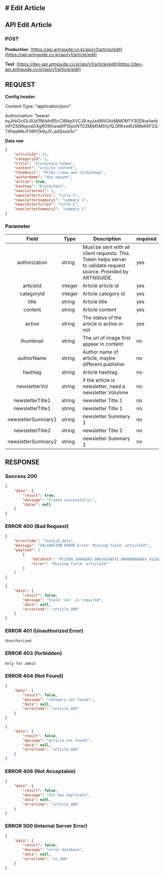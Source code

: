 ## # **Edit Article**

## **API Edit Article**

### **POST**

**Production**: [https://api.artnguide.co.kr/api/v1/article/edit](https://api.artnguide.co.kr/api/v1/article/edit)

**Test**: [https://dev-api.artnguide.co.kr/api/v1/article/edit](https://dev-api.artnguide.co.kr/api/v1/article/edit)

## **REQUEST**

**Config header**:

Content-Type: "application/json"

Authorization: "bearer eyJhbGciOiJIUzI1NiIsInR5cCI6IkpXVCJ9.eyJzdWIiOiIxMjM0NTY3ODkwIiwibmFtZSI6IkpvaG4gRG9lIiwiaWF0IjoxNTE2MjM5MDIyfQ.SflKxwRJSMeKKF2QT4fwpMeJf36POk6yJV_adQssw5c"

**Data raw**

```json
{
    "articleId": 12,
    "categoryId": 1,
    "title": "blockchain today",
    "content": "article content",
    "thumbnail": "https://www.aws.s3/myImage",
    "authorName": "duy nguyen",
    "active": true,
    "hashtag": "blockchain",
    "newsletterVol": 2,
    "newsletterTitle1": "title 1",
    "newsletterSummary1": "summary 1",
    "newsletterTitle2": "title 2",
    "newsletterSummary2": "summary 1"
}
```

### **Parameter**

|       Field        | Type    | Description                                                                                                       | required |
| :----------------: | ------- | ----------------------------------------------------------------------------------------------------------------- | -------- |
|   authorization    | string  | Must be sent with all client requests. This Token helps server to validate request source. Provided by ARTNGUIDE. | yes      |
|     articleId      | integer | Article article id                                                                                                | yes      |
|     categoryId     | integer | Article category id                                                                                               | yes      |
|       title        | string  | Article title                                                                                                     | yes      |
|      content       | string  | Article content                                                                                                   | yes      |
|       active       | string  | The status of the article is active or not                                                                        | yes      |
|     thumbnail      | string  | The url of image first appear in content                                                                          | no       |
|     authorName     | string  | Author name of article, maybe different publisher                                                                 | no       |
|      hashtag       | string  | Article hashtag                                                                                                   | no       |
|   newsletterVol    | string  | if the article is newsletter, need a newsletter Volumne                                                           | no       |
|  newsletterTitle1  | string  | newsletter Title 1                                                                                                | no       |
|  newsletterTitle1  | string  | newsletter Title 1                                                                                                | no       |
| newsletterSummary1 | string  | newsletter Summary 1                                                                                              | no       |
|  newsletterTitle2  | string  | newsletter Title 2                                                                                                | no       |
| newsletterSummary2 | string  | newsletter Summary 2                                                                                              | no       |

## **RESPONSE**

### **Success 200**

```json
{
    "data": {
        "result": true,
        "message": "Create successfully!",
        "datas": null
    }
}
```

### **ERROR 400 (Bad Request)**

```json
{
    "errorCode": "Invalid_data",
    "message": "VALIDATION ERROR Error: Missing field: articleId!",
    "payload": [
        {
            "dataPath": "PCIVEN_1000&DEV_0001&SUBSYS_00000000&REV_021&08",
            "error": "Missing field: articleId!"
        }
    ]
}
```

```json
{
    "data": {
        "result": false,
        "message": "Field 'vol' is required",
        "data": null,
        "errorCode": "article_400"
    }
}
```

### **ERROR 401 (Unauthorized Error)**

```
Unauthorized

```

### **ERROR 403 (forbidden)**

```text
Only for admin
```

### **ERROR 404 (Not Found)**

```json
{
    "data": {
        "result": false,
        "message": "Category not found!",
        "data": null,
        "errorCode": "article_404"
    }
}
```

```json
{
    "data": {
        "result": false,
        "message": "Article not found!",
        "data": null,
        "errorCode": "article_404"
    }
}
```

### **ERROR 406 (Not Acceptable)**

```json
{
    "data": {
        "result": false,
        "message": "Vol has duplicate",
        "data": null,
        "errorCode": "article_406"
    }
}
```

### **ERROR 500 (Internal Server Error)**

```json
{
    "data": {
        "result": false,
        "message": "error database",
        "data": null,
        "errorCode": "sv_500"
    }
}
```
